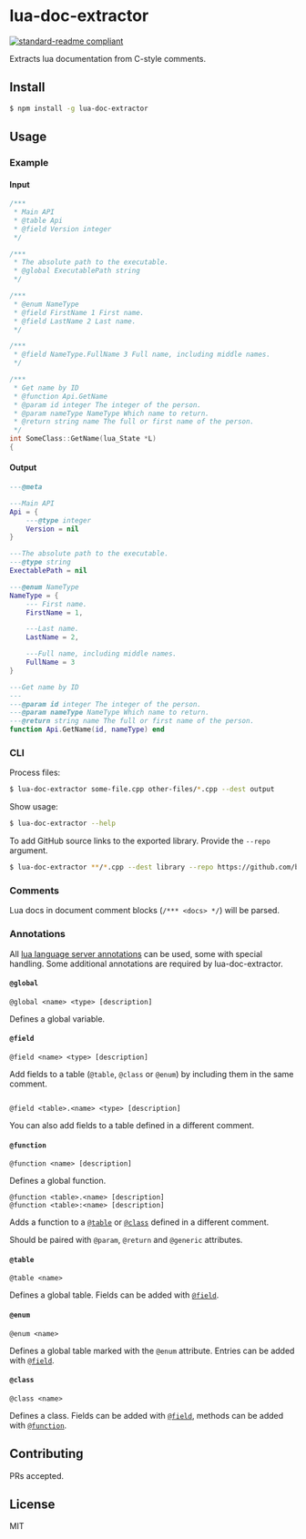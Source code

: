 # lua-doc-extractor

[![standard-readme compliant](https://img.shields.io/badge/readme%20style-standard-brightgreen.svg?style=flat-square)](https://github.com/RichardLitt/standard-readme)

Extracts lua documentation from C-style comments.

## Install

```sh
$ npm install -g lua-doc-extractor
```

## Usage

### Example

#### Input

```cpp
/***
 * Main API
 * @table Api
 * @field Version integer
 */

/***
 * The absolute path to the executable.
 * @global ExecutablePath string
 */

/***
 * @enum NameType
 * @field FirstName 1 First name.
 * @field LastName 2 Last name.
 */

/***
 * @field NameType.FullName 3 Full name, including middle names.
 */

/***
 * Get name by ID
 * @function Api.GetName
 * @param id integer The integer of the person.
 * @param nameType NameType Which name to return.
 * @return string name The full or first name of the person.
 */
int SomeClass::GetName(lua_State *L)
{
```

#### Output

```lua
---@meta

---Main API
Api = {
	---@type integer
	Version = nil
}

---The absolute path to the executable.
---@type string
ExectablePath = nil

---@enum NameType
NameType = {
	--- First name.
	FirstName = 1,

	---Last name.
	LastName = 2,

	---Full name, including middle names.
	FullName = 3
}

---Get name by ID
---
---@param id integer The integer of the person.
---@param nameType NameType Which name to return.
---@return string name The full or first name of the person.
function Api.GetName(id, nameType) end
```

### CLI

Process files:

```sh
$ lua-doc-extractor some-file.cpp other-files/*.cpp --dest output
```

Show usage:

```sh
$ lua-doc-extractor --help
```

To add GitHub source links to the exported library. Provide the `--repo` argument.

```sh
$ lua-doc-extractor **/*.cpp --dest library --repo https://github.com/beyond-all-reason/spring/blob/62ee0b4/
```

### Comments

Lua docs in document comment blocks (`/*** <docs> */`) will be parsed.

### Annotations

All [lua language server annotations](https://luals.github.io/wiki/annotations/) can be used, some with special handling. Some additional annotations are required by lua-doc-extractor.

#### `@global`

```
@global <name> <type> [description]
```

Defines a global variable.

#### `@field`

```
@field <name> <type> [description]
```

Add fields to a table (`@table`, `@class` or `@enum`) by including them in the same comment.

```

@field <table>.<name> <type> [description]
```

You can also add fields to a table defined in a different comment.

#### `@function`

```
@function <name> [description]
```

Defines a global function.

```
@function <table>.<name> [description]
@function <table>:<name> [description]
```

Adds a function to a [`@table`](#table) or [`@class`](#class) defined in a different comment.

Should be paired with `@param`, `@return` and `@generic` attributes.

#### `@table`

```
@table <name>
```

Defines a global table. Fields can be added with [`@field`](#field).

#### `@enum`

```
@enum <name>
```

Defines a global table marked with the `@enum` attribute. Entries can be added with [`@field`](#field).

#### `@class`

```
@class <name>
```

Defines a class. Fields can be added with [`@field`](#field), methods can be added with [`@function`](#function).

## Contributing

PRs accepted.

## License

MIT
